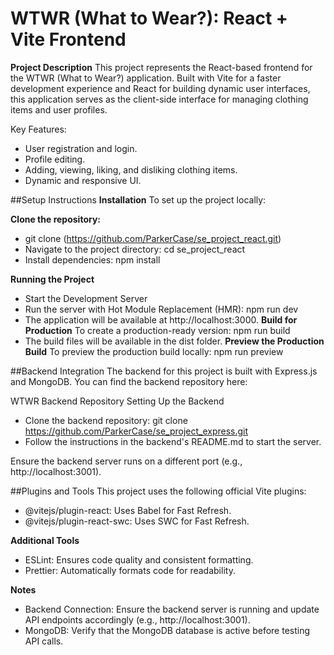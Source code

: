 # WTWR (What to Wear?): React + Vite Frontend

**Project Description**
This project represents the React-based frontend for the WTWR (What to Wear?) application. Built with Vite for a faster development experience and React for building dynamic user interfaces, this application serves as the client-side interface for managing clothing items and user profiles.

Key Features:

- User registration and login.
- Profile editing.
- Adding, viewing, liking, and disliking clothing items.
- Dynamic and responsive UI.

##Setup Instructions
**Installation**
To set up the project locally:

**Clone the repository:**

- git clone (https://github.com/ParkerCase/se_project_react.git)
- Navigate to the project directory: cd se_project_react
- Install dependencies: npm install

**Running the Project**

- Start the Development Server
- Run the server with Hot Module Replacement (HMR): npm run dev
- The application will be available at http://localhost:3000.
  **Build for Production**
  To create a production-ready version: npm run build
- The build files will be available in the dist folder.
  **Preview the Production Build**
  To preview the production build locally: npm run preview

##Backend Integration
The backend for this project is built with Express.js and MongoDB. You can find the backend repository here:

WTWR Backend Repository
Setting Up the Backend

- Clone the backend repository: git clone https://github.com/ParkerCase/se_project_express.git
- Follow the instructions in the backend's README.md to start the server.

Ensure the backend server runs on a different port (e.g., http://localhost:3001).

##Plugins and Tools
This project uses the following official Vite plugins:

- @vitejs/plugin-react: Uses Babel for Fast Refresh.
- @vitejs/plugin-react-swc: Uses SWC for Fast Refresh.

**Additional Tools**

- ESLint: Ensures code quality and consistent formatting.
- Prettier: Automatically formats code for readability.

**Notes**

- Backend Connection: Ensure the backend server is running and update API endpoints accordingly (e.g., http://localhost:3001).
- MongoDB: Verify that the MongoDB database is active before testing API calls.

